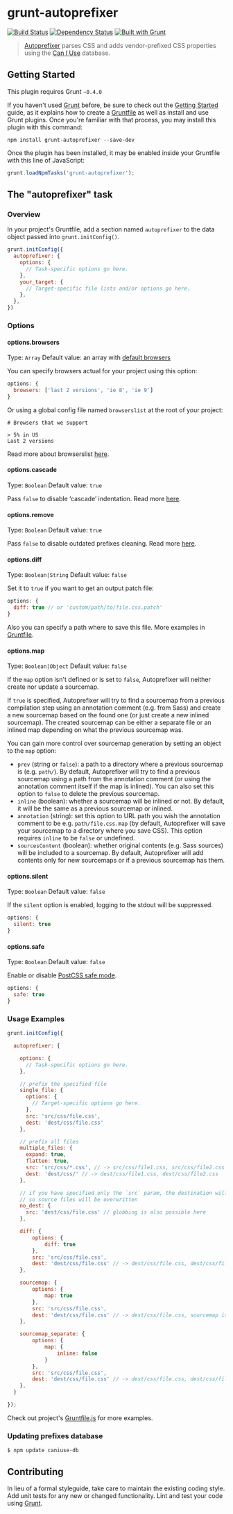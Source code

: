 # grunt-autoprefixer
[![Build Status](https://travis-ci.org/nDmitry/grunt-autoprefixer.png?branch=master)](https://travis-ci.org/nDmitry/grunt-autoprefixer)
[![Dependency Status](https://david-dm.org/nDmitry/grunt-autoprefixer.png)](https://david-dm.org/nDmitry/grunt-autoprefixer)
[![Built with Grunt](https://cdn.gruntjs.com/builtwith.png)](http://gruntjs.com/)

> [Autoprefixer](https://github.com/postcss/autoprefixer) parses CSS and adds vendor-prefixed CSS properties using the [Can I Use](http://caniuse.com/) database.

## Getting Started
This plugin requires Grunt `~0.4.0`

If you haven't used [Grunt](http://gruntjs.com/) before, be sure to check out the [Getting Started](http://gruntjs.com/getting-started) guide, as it explains how to create a [Gruntfile](http://gruntjs.com/sample-gruntfile) as well as install and use Grunt plugins. Once you're familiar with that process, you may install this plugin with this command:

```shell
npm install grunt-autoprefixer --save-dev
```

Once the plugin has been installed, it may be enabled inside your Gruntfile with this line of JavaScript:

```js
grunt.loadNpmTasks('grunt-autoprefixer');
```

## The "autoprefixer" task

### Overview
In your project's Gruntfile, add a section named `autoprefixer` to the data object passed into `grunt.initConfig()`.

```js
grunt.initConfig({
  autoprefixer: {
    options: {
      // Task-specific options go here.
    },
    your_target: {
      // Target-specific file lists and/or options go here.
    },
  },
})
```

### Options

#### options.browsers
Type: `Array`
Default value: an array with [default browsers](https://github.com/ai/browserslist)

You can specify browsers actual for your project using this option:

```js
options: {
  browsers: ['last 2 versions', 'ie 8', 'ie 9']
}
```

Or using a global config file named `browserslist` at the root of your project:

```
# Browsers that we support

> 5% in US
Last 2 versions
```

Read more about browserslist [here](https://github.com/ai/browserslist).

#### options.cascade
Type: `Boolean`
Default value: `true`

Pass `false` to disable ‘cascade’ indentation. Read more [here](https://github.com/postcss/autoprefixer#visual-cascade).

#### options.remove
Type: `Boolean`
Default value: `true`

Pass `false` to disable outdated prefixes cleaning. Read more [here](https://github.com/postcss/autoprefixer/releases/tag/4.0.0).

#### options.diff
Type: `Boolean|String`
Default value: `false`

Set it to `true` if you want to get an output patch file:

```js
options: {
  diff: true // or 'custom/path/to/file.css.patch'
}
```
Also you can specify a path where to save this file. More examples in [Gruntfile](https://github.com/nDmitry/grunt-autoprefixer/blob/master/Gruntfile.js).

#### options.map
Type: `Boolean|Object`
Default value: `false`

If the `map` option isn't defined or is set to `false`, Autoprefixer will neither create nor update a sourcemap.

If `true` is specified, Autoprefixer will try to find a sourcemap from a previous compilation step using an annotation comment (e.g. from Sass) and create a new sourcemap based on the found one (or just create a new inlined sourcemap). The created sourcemap can be either a separate file or an inlined map depending on what the previous sourcemap was.

You can gain more control over sourcemap generation by setting an object to the `map` option:

* `prev` (string or `false`): a path to a directory where a previous sourcemap is (e.g. `path/`). By default, Autoprefixer will try to find a previous sourcemap using a path from the annotation comment (or using the annotation comment itself if the map is inlined). You can also set this option to `false` to delete the previous sourcemap.
* `inline` (boolean): whether a sourcemap will be inlined or not. By default, it will be the same as a previous sourcemap or inlined.
* `annotation` (string): set this option to URL path you wish the annotation comment to be e.g. `path/file.css.map` (by default, Autoprefixer will save your sourcemap to a directory where you save CSS). This option requires `inline` to be `false` or undefined.
* `sourcesContent` (boolean): whether original contents (e.g. Sass sources) will be included to a sourcemap. By default, Autoprefixer will add contents only for new sourcemaps or if a previous sourcemap has them.

#### options.silent
Type: `Boolean`
Default value: `false`

If the `silent` option is enabled, logging to the stdout will be suppressed.

```js
options: {
  silent: true
}
```

#### options.safe
Type: `Boolean`
Default value: `false`

Enable or disable [PostCSS safe mode](https://github.com/postcss/postcss#safe-mode).

```js
options: {
  safe: true
}
```

### Usage Examples

```js
grunt.initConfig({

  autoprefixer: {

    options: {
      // Task-specific options go here.
    },

    // prefix the specified file
    single_file: {
      options: {
        // Target-specific options go here.
      },
      src: 'src/css/file.css',
      dest: 'dest/css/file.css'
    },

    // prefix all files
    multiple_files: {
      expand: true,
      flatten: true,
      src: 'src/css/*.css', // -> src/css/file1.css, src/css/file2.css
      dest: 'dest/css/' // -> dest/css/file1.css, dest/css/file2.css
    },

    // if you have specified only the `src` param, the destination will be set automatically,
    // so source files will be overwritten
    no_dest: {
      src: 'dest/css/file.css' // globbing is also possible here
    },

    diff: {
        options: {
            diff: true
        },
        src: 'src/css/file.css',
        dest: 'dest/css/file.css' // -> dest/css/file.css, dest/css/file.css.patch
    },

    sourcemap: {
        options: {
            map: true
        },
        src: 'src/css/file.css',
        dest: 'dest/css/file.css' // -> dest/css/file.css, sourcemap is inlined
    },

    sourcemap_separate: {
        options: {
            map: {
                inline: false
            }
        },
        src: 'src/css/file.css',
        dest: 'dest/css/file.css' // -> dest/css/file.css, dest/css/file.css.map
    },
  }

});
```

Check out project's [Gruntfile.js](https://github.com/nDmitry/grunt-autoprefixer/blob/master/Gruntfile.js) for more examples.

### Updating prefixes database

```
$ npm update caniuse-db
```

## Contributing
In lieu of a formal styleguide, take care to maintain the existing coding style. Add unit tests for any new or changed functionality. Lint and test your code using [Grunt](http://gruntjs.com/).
